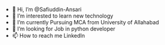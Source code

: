 - 👋 Hi, I’m @Safiuddin-Ansari
- 👀 I’m interested to learn new technology 
- 🌱 I’m currently Pursuing MCA from University of Allahabad
- 💞️ I’m looking for Job in python developer 
- 📫 How to reach me LinkedIn

<!---
Safiuddin-Ansari/Safiuddin-Ansari is a ✨ special ✨ repository because its `README.md` (this file) appears on your GitHub profile.
You can click the Preview link to take a look at your changes.
--->
